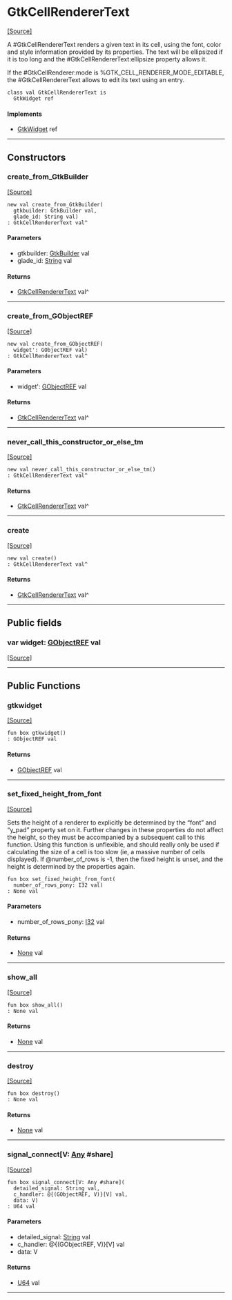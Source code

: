 # GtkCellRendererText
<span class="source-link">[[Source]](src/gtk3/GtkCellRendererText.md#L6)</span>

A #GtkCellRendererText renders a given text in its cell, using the font, color and
style information provided by its properties. The text will be ellipsized if it is
too long and the #GtkCellRendererText:ellipsize property allows it.

If the #GtkCellRenderer:mode is %GTK_CELL_RENDERER_MODE_EDITABLE,
the #GtkCellRendererText allows to edit its text using an entry.


```pony
class val GtkCellRendererText is
  GtkWidget ref
```

#### Implements

* [GtkWidget](gtk3-GtkWidget.md) ref

---

## Constructors

### create_from_GtkBuilder
<span class="source-link">[[Source]](src/gtk3/GtkCellRendererText.md#L19)</span>


```pony
new val create_from_GtkBuilder(
  gtkbuilder: GtkBuilder val,
  glade_id: String val)
: GtkCellRendererText val^
```
#### Parameters

*   gtkbuilder: [GtkBuilder](gtk3-GtkBuilder.md) val
*   glade_id: [String](builtin-String.md) val

#### Returns

* [GtkCellRendererText](gtk3-GtkCellRendererText.md) val^

---

### create_from_GObjectREF
<span class="source-link">[[Source]](src/gtk3/GtkCellRendererText.md#L22)</span>


```pony
new val create_from_GObjectREF(
  widget': GObjectREF val)
: GtkCellRendererText val^
```
#### Parameters

*   widget': [GObjectREF](minimal-browser-..-gobject-GObjectREF.md) val

#### Returns

* [GtkCellRendererText](gtk3-GtkCellRendererText.md) val^

---

### never_call_this_constructor_or_else_tm
<span class="source-link">[[Source]](src/gtk3/GtkCellRendererText.md#L25)</span>


```pony
new val never_call_this_constructor_or_else_tm()
: GtkCellRendererText val^
```

#### Returns

* [GtkCellRendererText](gtk3-GtkCellRendererText.md) val^

---

### create
<span class="source-link">[[Source]](src/gtk3/GtkCellRendererText.md#L29)</span>


```pony
new val create()
: GtkCellRendererText val^
```

#### Returns

* [GtkCellRendererText](gtk3-GtkCellRendererText.md) val^

---

## Public fields

### var widget: [GObjectREF](minimal-browser-..-gobject-GObjectREF.md) val
<span class="source-link">[[Source]](src/gtk3/GtkCellRendererText.md#L15)</span>



---

## Public Functions

### gtkwidget
<span class="source-link">[[Source]](src/gtk3/GtkCellRendererText.md#L17)</span>


```pony
fun box gtkwidget()
: GObjectREF val
```

#### Returns

* [GObjectREF](minimal-browser-..-gobject-GObjectREF.md) val

---

### set_fixed_height_from_font
<span class="source-link">[[Source]](src/gtk3/GtkCellRendererText.md#L33)</span>


Sets the height of a renderer to explicitly be determined by the “font” and
“y_pad” property set on it.  Further changes in these properties do not
affect the height, so they must be accompanied by a subsequent call to this
function.  Using this function is unflexible, and should really only be used
if calculating the size of a cell is too slow (ie, a massive number of cells
displayed).  If @number_of_rows is -1, then the fixed height is unset, and
the height is determined by the properties again.


```pony
fun box set_fixed_height_from_font(
  number_of_rows_pony: I32 val)
: None val
```
#### Parameters

*   number_of_rows_pony: [I32](builtin-I32.md) val

#### Returns

* [None](builtin-None.md) val

---

### show_all
<span class="source-link">[[Source]](src/gtk3/GtkWidget.md#L4)</span>


```pony
fun box show_all()
: None val
```

#### Returns

* [None](builtin-None.md) val

---

### destroy
<span class="source-link">[[Source]](src/gtk3/GtkWidget.md#L7)</span>


```pony
fun box destroy()
: None val
```

#### Returns

* [None](builtin-None.md) val

---

### signal_connect\[V: [Any](builtin-Any.md) #share\]
<span class="source-link">[[Source]](src/gtk3/GtkWidget.md#L10)</span>


```pony
fun box signal_connect[V: Any #share](
  detailed_signal: String val,
  c_handler: @{(GObjectREF, V)}[V] val,
  data: V)
: U64 val
```
#### Parameters

*   detailed_signal: [String](builtin-String.md) val
*   c_handler: @{(GObjectREF, V)}[V] val
*   data: V

#### Returns

* [U64](builtin-U64.md) val

---


